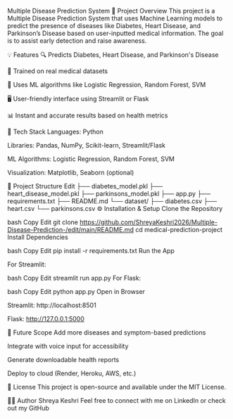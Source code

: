  Multiple Disease Prediction System
📌 Project Overview
This project is a Multiple Disease Prediction System that uses Machine Learning models to predict the presence of diseases like Diabetes, Heart Disease, and Parkinson’s Disease based on user-inputted medical information. The goal is to assist early detection and raise awareness.

💡 Features
🔍 Predicts Diabetes, Heart Disease, and Parkinson's Disease

🧪 Trained on real medical datasets

🧠 Uses ML algorithms like Logistic Regression, Random Forest, SVM

🖥️ User-friendly interface using Streamlit or Flask

📊 Instant and accurate results based on health metrics

🧱 Tech Stack
Languages: Python

Libraries: Pandas, NumPy, Scikit-learn, Streamlit/Flask

ML Algorithms: Logistic Regression, Random Forest, SVM

Visualization: Matplotlib, Seaborn (optional)

📁 Project Structure
Edit
├── diabetes_model.pkl
├── heart_disease_model.pkl
├── parkinsons_model.pkl
├── app.py
├── requirements.txt
├── README.md
└── dataset/
    ├── diabetes.csv
    ├── heart.csv
    └── parkinsons.csv
⚙️ Installation & Setup
Clone the Repository

bash
Copy
Edit
git clone https://github.com/ShreyaKeshri2026/Multiple-Disease-Prediction-/edit/main/README.md
cd medical-prediction-project
Install Dependencies

bash
Copy
Edit
pip install -r requirements.txt
Run the App

For Streamlit:

bash
Copy
Edit
streamlit run app.py
For Flask:

bash
Copy
Edit
python app.py
Open in Browser

Streamlit: http://localhost:8501

Flask: http://127.0.0.1:5000

🚀 Future Scope
Add more diseases and symptom-based predictions

Integrate with voice input for accessibility

Generate downloadable health reports

Deploy to cloud (Render, Heroku, AWS, etc.)

📜 License
This project is open-source and available under the MIT License.

🙋‍♀️ Author
Shreya Keshri
Feel free to connect with me on LinkedIn or check out my GitHub

